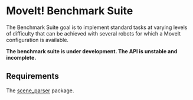# MoveIt! Benchmark Suite

The Benchmark Suite goal is to implement standard tasks at varying levels of difficulty that can be achieved with several robots for which a MoveIt configuration is available.

**The benchmark suite is under development. The API is unstable and incomplete.**

## Requirements
The [scene_parser](https://github.com/captain-yoshi/scene_parser) package.
